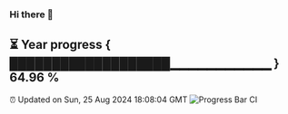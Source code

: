 ### Hi there 👋
⏳ Year progress { ███████████████████▁▁▁▁▁▁▁▁▁▁▁ } 64.96 %
---
⏰ Updated on Sun, 25 Aug 2024 18:08:04 GMT
![Progress Bar CI](https://github.com/Moyi321/Moyi321/workflows/Progress%20Bar%20CI/badge.svg)
